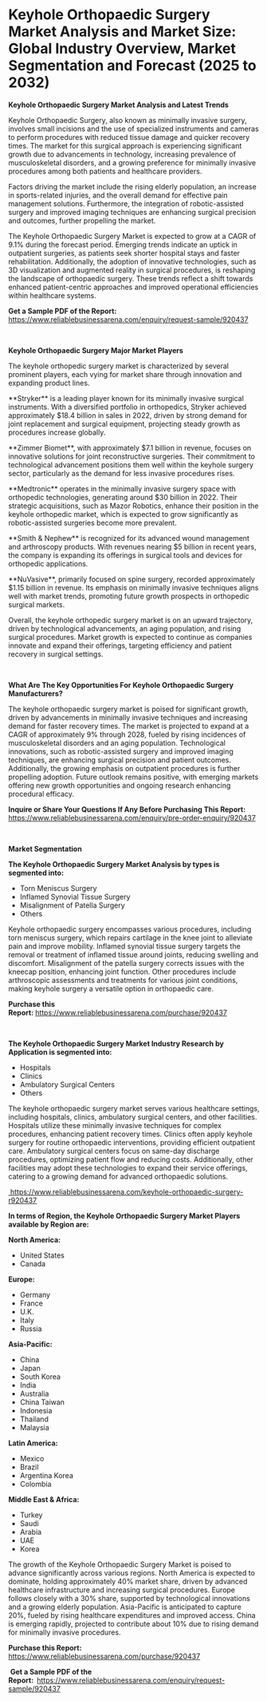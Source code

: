 <p><h1>Keyhole Orthopaedic Surgery Market Analysis and Market Size: Global Industry Overview, Market Segmentation and Forecast (2025 to 2032)</h1></p><p><strong>Keyhole Orthopaedic Surgery Market Analysis and Latest Trends</strong></p>
<p><p>Keyhole Orthopaedic Surgery, also known as minimally invasive surgery, involves small incisions and the use of specialized instruments and cameras to perform procedures with reduced tissue damage and quicker recovery times. The market for this surgical approach is experiencing significant growth due to advancements in technology, increasing prevalence of musculoskeletal disorders, and a growing preference for minimally invasive procedures among both patients and healthcare providers.</p><p>Factors driving the market include the rising elderly population, an increase in sports-related injuries, and the overall demand for effective pain management solutions. Furthermore, the integration of robotic-assisted surgery and improved imaging techniques are enhancing surgical precision and outcomes, further propelling the market. </p><p>The Keyhole Orthopaedic Surgery Market is expected to grow at a CAGR of 9.1% during the forecast period. Emerging trends indicate an uptick in outpatient surgeries, as patients seek shorter hospital stays and faster rehabilitation. Additionally, the adoption of innovative technologies, such as 3D visualization and augmented reality in surgical procedures, is reshaping the landscape of orthopaedic surgery. These trends reflect a shift towards enhanced patient-centric approaches and improved operational efficiencies within healthcare systems.</p></p>
<p><strong>Get a Sample PDF of the Report:&nbsp;</strong> <a href="https://www.reliablebusinessarena.com/enquiry/request-sample/920437?utm_campaign=2720&utm_medium=2&utm_source=Github&utm_content=ia&utm_term=17042025&utm_id=keyhole-orthopaedic-surgery">https://www.reliablebusinessarena.com/enquiry/request-sample/920437</a></p>
<p>&nbsp;</p>
<p><strong>Keyhole Orthopaedic Surgery Major Market Players</strong></p>
<p><p>The keyhole orthopedic surgery market is characterized by several prominent players, each vying for market share through innovation and expanding product lines. </p><p>**Stryker** is a leading player known for its minimally invasive surgical instruments. With a diversified portfolio in orthopedics, Stryker achieved approximately $18.4 billion in sales in 2022, driven by strong demand for joint replacement and surgical equipment, projecting steady growth as procedures increase globally.</p><p>**Zimmer Biomet**, with approximately $7.1 billion in revenue, focuses on innovative solutions for joint reconstructive surgeries. Their commitment to technological advancement positions them well within the keyhole surgery sector, particularly as the demand for less invasive procedures rises.</p><p>**Medtronic** operates in the minimally invasive surgery space with orthopedic technologies, generating around $30 billion in 2022. Their strategic acquisitions, such as Mazor Robotics, enhance their position in the keyhole orthopedic market, which is expected to grow significantly as robotic-assisted surgeries become more prevalent.</p><p>**Smith & Nephew** is recognized for its advanced wound management and arthroscopy products. With revenues nearing $5 billion in recent years, the company is expanding its offerings in surgical tools and devices for orthopedic applications.</p><p>**NuVasive**, primarily focused on spine surgery, recorded approximately $1.15 billion in revenue. Its emphasis on minimally invasive techniques aligns well with market trends, promoting future growth prospects in orthopedic surgical markets.</p><p>Overall, the keyhole orthopedic surgery market is on an upward trajectory, driven by technological advancements, an aging population, and rising surgical procedures. Market growth is expected to continue as companies innovate and expand their offerings, targeting efficiency and patient recovery in surgical settings.</p></p>
<p>&nbsp;</p>
<p><strong>What Are The Key Opportunities For Keyhole Orthopaedic Surgery Manufacturers?</strong></p>
<p><p>The keyhole orthopaedic surgery market is poised for significant growth, driven by advancements in minimally invasive techniques and increasing demand for faster recovery times. The market is projected to expand at a CAGR of approximately 9% through 2028, fueled by rising incidences of musculoskeletal disorders and an aging population. Technological innovations, such as robotic-assisted surgery and improved imaging techniques, are enhancing surgical precision and patient outcomes. Additionally, the growing emphasis on outpatient procedures is further propelling adoption. Future outlook remains positive, with emerging markets offering new growth opportunities and ongoing research enhancing procedural efficacy.</p></p>
<p><strong>Inquire or Share Your Questions If Any Before Purchasing This Report:</strong> <a href="https://www.reliablebusinessarena.com/enquiry/pre-order-enquiry/920437?utm_campaign=2720&utm_medium=2&utm_source=Github&utm_content=ia&utm_term=17042025&utm_id=keyhole-orthopaedic-surgery">https://www.reliablebusinessarena.com/enquiry/pre-order-enquiry/920437</a></p>
<p>&nbsp;</p>
<p><strong>Market Segmentation</strong></p>
<p><strong>The Keyhole Orthopaedic Surgery Market Analysis by types is segmented into:</strong></p>
<p><ul><li>Torn Meniscus Surgery</li><li>Inflamed Synovial Tissue Surgery</li><li>Misalignment of Patella Surgery</li><li>Others</li></ul></p>
<p><p>Keyhole orthopaedic surgery encompasses various procedures, including torn meniscus surgery, which repairs cartilage in the knee joint to alleviate pain and improve mobility. Inflamed synovial tissue surgery targets the removal or treatment of inflamed tissue around joints, reducing swelling and discomfort. Misalignment of the patella surgery corrects issues with the kneecap position, enhancing joint function. Other procedures include arthroscopic assessments and treatments for various joint conditions, making keyhole surgery a versatile option in orthopaedic care.</p></p>
<p><strong>Purchase this Report:&nbsp;</strong><a href="https://www.reliablebusinessarena.com/purchase/920437?utm_campaign=2720&utm_medium=2&utm_source=Github&utm_content=ia&utm_term=17042025&utm_id=keyhole-orthopaedic-surgery">https://www.reliablebusinessarena.com/purchase/920437</a></p>
<p>&nbsp;</p>
<p><strong>The Keyhole Orthopaedic Surgery Market Industry Research by Application is segmented into:</strong></p>
<p><ul><li>Hospitals</li><li>Clinics</li><li>Ambulatory Surgical Centers</li><li>Others</li></ul></p>
<p><p>The keyhole orthopaedic surgery market serves various healthcare settings, including hospitals, clinics, ambulatory surgical centers, and other facilities. Hospitals utilize these minimally invasive techniques for complex procedures, enhancing patient recovery times. Clinics often apply keyhole surgery for routine orthopaedic interventions, providing efficient outpatient care. Ambulatory surgical centers focus on same-day discharge procedures, optimizing patient flow and reducing costs. Additionally, other facilities may adopt these technologies to expand their service offerings, catering to a growing demand for advanced orthopaedic solutions.</p></p>
<p><a href="https://www.reliablebusinessarena.com/keyhole-orthopaedic-surgery-r920437?utm_campaign=2720&utm_medium=2&utm_source=Github&utm_content=ia&utm_term=17042025&utm_id=keyhole-orthopaedic-surgery">&nbsp;https://www.reliablebusinessarena.com/keyhole-orthopaedic-surgery-r920437</a></p>
<p><strong>In terms of Region, the Keyhole Orthopaedic Surgery Market Players available by Region are:</strong></p>
<p>
    <p> <strong> North America: </strong>
        <ul>
            <li>United States</li>
            <li>Canada</li>
        </ul>
        </p> 
    <p> <strong> Europe: </strong>
        <ul>
            <li>Germany</li>
            <li>France</li>
            <li>U.K.</li>
            <li>Italy</li>
            <li>Russia</li>
        </ul>
        </p> 
    <p> <strong> Asia-Pacific: </strong>
        <ul>
            <li>China</li>
            <li>Japan</li>
            <li>South Korea</li>
            <li>India</li>
            <li>Australia</li>
            <li>China Taiwan</li>
            <li>Indonesia</li>
            <li>Thailand</li>
            <li>Malaysia</li>
        </ul>
        </p> 
    <p> <strong> Latin America: </strong>
        <ul>
            <li>Mexico</li>
            <li>Brazil</li>
            <li>Argentina Korea</li>
            <li>Colombia</li>
        </ul>
        </p> 
    <p> <strong> Middle East & Africa: </strong>
        <ul>
            <li>Turkey</li>
            <li>Saudi</li>
            <li>Arabia</li>
            <li>UAE</li>
            <li>Korea</li>
        </ul>
    </p>
    </p>
<p><p>The growth of the Keyhole Orthopaedic Surgery Market is poised to advance significantly across various regions. North America is expected to dominate, holding approximately 40% market share, driven by advanced healthcare infrastructure and increasing surgical procedures. Europe follows closely with a 30% share, supported by technological innovations and a growing elderly population. Asia-Pacific is anticipated to capture 20%, fueled by rising healthcare expenditures and improved access. China is emerging rapidly, projected to contribute about 10% due to rising demand for minimally invasive procedures.</p></p>
<p><strong>Purchase this Report: </strong><a href="https://www.reliablebusinessarena.com/purchase/920437?utm_campaign=2720&utm_medium=2&utm_source=Github&utm_content=ia&utm_term=17042025&utm_id=keyhole-orthopaedic-surgery">https://www.reliablebusinessarena.com/purchase/920437</a></p>
<p>&nbsp;<strong>Get a Sample PDF of the Report:&nbsp;&nbsp;</strong><a href="https://www.reliablebusinessarena.com/enquiry/request-sample/920437?utm_campaign=2720&utm_medium=2&utm_source=Github&utm_content=ia&utm_term=17042025&utm_id=keyhole-orthopaedic-surgery">https://www.reliablebusinessarena.com/enquiry/request-sample/920437</a></p>
<p><strong></strong></p>
<p><p></p><p></p><p></p></p>